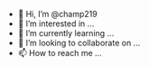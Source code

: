 - 👋 Hi, I’m @champ219
- 👀 I’m interested in ...
- 🌱 I’m currently learning ...
- 💞️ I’m looking to collaborate on ...
- 📫 How to reach me ...

<!---
champ219/champ219 is a ✨ special ✨ repository because its `README.md` (this file) appears on your GitHub profile.
You can click the 
